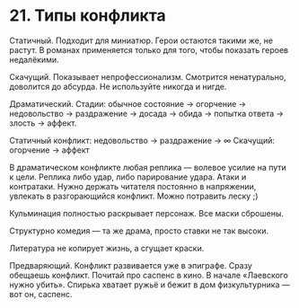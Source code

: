 # 21. Типы конфликта

Статичный. Подходит для миниатюр. Герои остаются такими же, не растут. В романах применяется только для того, чтобы показать героев недалёкими.

Скачущий. Показывает непрофессионализм. Смотрится ненатурально, доволится до абсурда. Не используйте никогда и нигде.

Драматический. Стадии: обычное состояние → огорчение → недовольство → раздражение → досада → обида → попытка ответа →  злость → аффект.

Статичный конфликт: недовольство → раздражение → ∞ 
Скачущий: огорчение → аффект

В драматическом конфликте любая реплика — волевое усилие на пути к цели. Реплика либо удар, либо парирование удара. Атаки и контратаки. Нужно держать читателя постоянно в напряжении, увлекать в разгорающийся конфликт.  Можно потравить леску ;)

Кульминация полностью раскрывает персонаж. Все маски сброшены. 

Структурно комедия — та же драма, просто ставки не так высоки.

Литература не копирует жизнь, а сгущает краски. 

Предваряющий. Конфликт развивается уже в эпиграфе. Сразу обещаешь конфликт. Почитай про саспенс в кино. В начале «Лаевского нужно убить». Спирька хватает ружьё и бежит в дом физкультурника — вот он, саспенс. 
